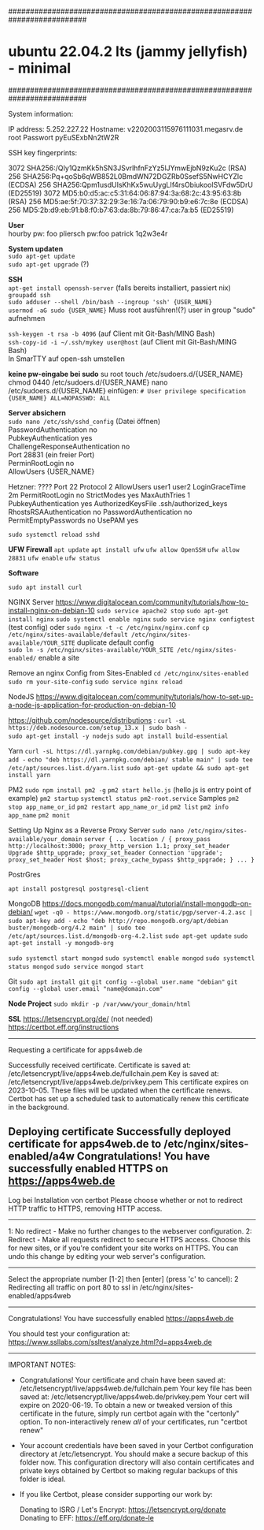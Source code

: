 ##########################################################################

# ubuntu 22.04.2 lts (jammy jellyfish) - minimal             #

##########################################################################

System information:

IP address:     5.252.227.22
Hostname:       v2202003115976111031.megasrv.de
root Passwort pyEuSExbNn2tW2R

SSH key fingerprints:

3072 SHA256:/QIy1QzmKk5hSN3JSvrlhfnFzYz5lJYmwEjbN9zKu2c (RSA)
256 SHA256:Pq+qoSb6qWB852L0BmdWN72DGZRb0SsefS5NwHCYZlc (ECDSA)
256 SHA256:Qpm1usdUIsKhKx5wuUygLIf4rsObiukoolSVFdw5DrU (ED25519)
3072 MD5:b0:d5:ac:c5:31:64:06:87:94:3a:68:2c:43:95:63:8b (RSA)
256 MD5:ae:5f:70:37:32:29:3e:16:7a:06:79:90:b9:e6:7c:8e (ECDSA)
256 MD5:2b:d9:eb:91:b8:f0:b7:63:da:8b:79:86:47:ca:7a:b5 (ED25519)

**User**  
hourby pw: foo
pliersch pw:foo
patrick 1q2w3e4r

**System updaten**  
`sudo apt-get update`  
`sudo apt-get upgrade` (?)

**SSH**  
`apt-get install openssh-server` (falls bereits installiert, passiert nix)  
`groupadd ssh`  
`sudo adduser --shell /bin/bash --ingroup 'ssh' {USER_NAME}`  
`usermod -aG sudo {USER_NAME}`  Muss root ausführen!(?) user in group "sudo" aufnehmen

`ssh-keygen -t rsa -b 4096` (auf Client mit Git-Bash/MING Bash)  
`ssh-copy-id -i ~/.ssh/mykey user@host` (auf Client mit Git-Bash/MING Bash)  
In SmarTTY auf open-ssh umstellen

**keine pw-eingabe bei sudo**
su root
touch /etc/sudoers.d/{USER_NAME}
chmod 0440 /etc/sudoers.d/{USER_NAME}
nano /etc/sudoers.d/{USER_NAME}
einfügen:
`# User privilege specification`
`{USER_NAME} ALL=NOPASSWD: ALL`

**Server absichern**  
`sudo nano /etc/ssh/sshd_config` (Datei öffnen)  
PasswordAuthentication no  
PubkeyAuthentication yes  
ChallengeResponseAuthentication no  
Port 28831 (ein freier Port)  
PerminRootLogin no  
AllowUsers {USER_NAME}

Hetzner: ????
Port 22
Protocol 2
AllowUsers user1 user2
LoginGraceTime 2m
PermitRootLogin no
StrictModes yes
MaxAuthTries 1
PubkeyAuthentication yes
AuthorizedKeysFile .ssh/authorized_keys
RhostsRSAAuthentication no
PasswordAuthentication no
PermitEmptyPasswords no
UsePAM yes

`sudo systemctl reload sshd`

**UFW Firewall**
`apt update`
`apt install ufw`
`ufw allow OpenSSH`
`ufw allow 28831`
`ufw enable`
`ufw status`

**Software**

`sudo apt install curl`

NGINX Server
https://www.digitalocean.com/community/tutorials/how-to-install-nginx-on-debian-10
`sudo service apache2 stop`
`sudo apt-get install nginx`
`sudo systemctl enable nginx`
`sudo service nginx configtest` (test config)
oder `sudo nginx -t -c /etc/nginx/nginx.conf`
`cp /etc/nginx/sites-available/default /etc/nginx/sites-available/YOUR_SITE` duplicate default config  
`sudo ln -s /etc/nginx/sites-available/YOUR_SITE /etc/nginx/sites-enabled/`  enable a site

Remove an nginx Config from Sites-Enabled
`cd /etc/nginx/sites-enabled`
`sudo rm your-site-config`
`sudo service nginx reload`

NodeJS
https://www.digitalocean.com/community/tutorials/how-to-set-up-a-node-js-application-for-production-on-debian-10

https://github.com/nodesource/distributions :
`curl -sL https://deb.nodesource.com/setup_13.x | sudo bash -`  
`sudo apt-get install -y nodejs`
`sudo apt install build-essential`

Yarn
`curl -sL https://dl.yarnpkg.com/debian/pubkey.gpg | sudo apt-key add -`
`echo "deb https://dl.yarnpkg.com/debian/ stable main" | sudo tee /etc/apt/sources.list.d/yarn.list`
`sudo apt-get update && sudo apt-get install yarn`

PM2
`sudo npm install pm2 -g`
`pm2 start hello.js` (hello.js is entry point of example)
`pm2 startup`
`systemctl status pm2-root.service`
Samples
`pm2 stop app_name_or_id`
`pm2 restart app_name_or_id`
`pm2 list`
`pm2 info app_name`
`pm2 monit`

Setting Up Nginx as a Reverse Proxy Server
`sudo nano /etc/nginx/sites-available/your_domain`
`server {
...
location / {
proxy_pass http://localhost:3000;
proxy_http_version 1.1;
proxy_set_header Upgrade $http_upgrade;
proxy_set_header Connection 'upgrade';
proxy_set_header Host $host;
proxy_cache_bypass $http_upgrade;
}
...
}`

PostrGres

`apt install postgresql postgresql-client`

MongoDB
https://docs.mongodb.com/manual/tutorial/install-mongodb-on-debian/
`wget -qO - https://www.mongodb.org/static/pgp/server-4.2.asc | sudo apt-key add -`
`echo "deb http://repo.mongodb.org/apt/debian buster/mongodb-org/4.2 main" | sudo tee /etc/apt/sources.list.d/mongodb-org-4.2.list`
`sudo apt-get update`
`sudo apt-get install -y mongodb-org`

`sudo systemctl start mongod`
`sudo systemctl enable mongod`
`sudo systemctl status mongod`
`sudo service mongod start`

Git
`sudo apt install git`
`git config --global user.name "debian"`
`git config --global user.email "name@domain.com"`

**Node Project**
`sudo mkdir -p /var/www/your_domain/html`

**SSL**
https://letsencrypt.org/de/ (not needed)
https://certbot.eff.org/instructions

----------------
Requesting a certificate for apps4web.de

Successfully received certificate.
Certificate is saved at: /etc/letsencrypt/live/apps4web.de/fullchain.pem
Key is saved at:         /etc/letsencrypt/live/apps4web.de/privkey.pem
This certificate expires on 2023-10-05.
These files will be updated when the certificate renews.
Certbot has set up a scheduled task to automatically renew this certificate in the background.

Deploying certificate
Successfully deployed certificate for apps4web.de to /etc/nginx/sites-enabled/a4w
Congratulations! You have successfully enabled HTTPS on https://apps4web.de
------------------

Log bei Installation von certbot
Please choose whether or not to redirect HTTP traffic to HTTPS, removing HTTP access.
- - - - - - - - - - - - - - - - - - - - - - - - - - - - - - - - - - - - - - - -
1: No redirect - Make no further changes to the webserver configuration.
2: Redirect - Make all requests redirect to secure HTTPS access. Choose this for
new sites, or if you're confident your site works on HTTPS. You can undo this
change by editing your web server's configuration.
- - - - - - - - - - - - - - - - - - - - - - - - - - - - - - - - - - - - - - - -
Select the appropriate number [1-2] then [enter] (press 'c' to cancel): 2
Redirecting all traffic on port 80 to ssl in /etc/nginx/sites-enabled/apps4web

- - - - - - - - - - - - - - - - - - - - - - - - - - - - - - - - - - - - - - - -
Congratulations! You have successfully enabled https://apps4web.de

You should test your configuration at:
https://www.ssllabs.com/ssltest/analyze.html?d=apps4web.de
- - - - - - - - - - - - - - - - - - - - - - - - - - - - - - - - - - - - - - - -

IMPORTANT NOTES:

- Congratulations! Your certificate and chain have been saved at:
  /etc/letsencrypt/live/apps4web.de/fullchain.pem
  Your key file has been saved at:
  /etc/letsencrypt/live/apps4web.de/privkey.pem
  Your cert will expire on 2020-06-19. To obtain a new or tweaked
  version of this certificate in the future, simply run certbot again
  with the "certonly" option. To non-interactively renew *all* of
  your certificates, run "certbot renew"
- Your account credentials have been saved in your Certbot
  configuration directory at /etc/letsencrypt. You should make a
  secure backup of this folder now. This configuration directory will
  also contain certificates and private keys obtained by Certbot so
  making regular backups of this folder is ideal.
- If you like Certbot, please consider supporting our work by:

  Donating to ISRG / Let's Encrypt:   https://letsencrypt.org/donate
  Donating to EFF:                    https://eff.org/donate-le
